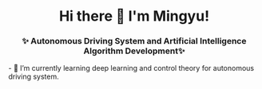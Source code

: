 <h1 align="center">Hi there 👋 I'm Mingyu!</h1>

<h3 align="center">✨ Autonomous Driving System and Artificial Intelligence Algorithm Development✨</h3>  
- 🌱 I’m currently learning deep learning and control theory for autonomous driving system.

<!--
**MinkyPark/MinkyPark** is a ✨ _special_ ✨ repository because its `README.md` (this file) appears on your GitHub profile.

Here are some ideas to get you started:

- 🔭 I’m currently working on 
- 🌱 I’m currently learning ...
- 👯 I’m looking to collaborate on ...
- 🤔 I’m looking for help with ...
- 💬 Ask me about ...
- 📫 How to reach me: ...
- 😄 Pronouns: ...
- ⚡ Fun fact: ...
-->
